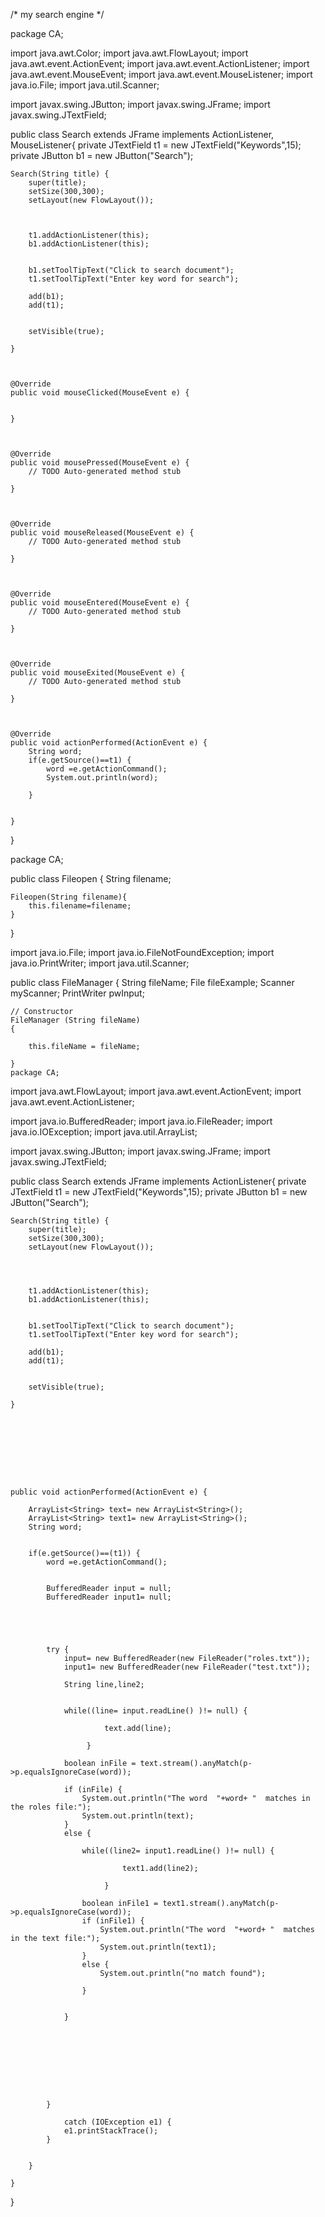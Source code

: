 /* my search engine */


package CA;

import java.awt.Color;
import java.awt.FlowLayout;
import java.awt.event.ActionEvent;
import java.awt.event.ActionListener;
import java.awt.event.MouseEvent;
import java.awt.event.MouseListener;
import java.io.File;
import java.util.Scanner;

import javax.swing.JButton;
import javax.swing.JFrame;
import javax.swing.JTextField;

public class Search extends JFrame implements ActionListener, MouseListener{
	private JTextField t1 = new JTextField("Keywords",15);
	private JButton b1 = new JButton("Search");	
	
	
	
	Search(String title) {
		super(title);
		setSize(300,300);
		setLayout(new FlowLayout());
		
		
		
		t1.addActionListener(this);
		b1.addActionListener(this);
		
		
		b1.setToolTipText("Click to search document");
		t1.setToolTipText("Enter key word for search");
	
		add(b1);
		add(t1);
		
		
		setVisible(true);

	}



	@Override
	public void mouseClicked(MouseEvent e) {
		
		
	}



	@Override
	public void mousePressed(MouseEvent e) {
		// TODO Auto-generated method stub
		
	}



	@Override
	public void mouseReleased(MouseEvent e) {
		// TODO Auto-generated method stub
		
	}



	@Override
	public void mouseEntered(MouseEvent e) {
		// TODO Auto-generated method stub
		
	}



	@Override
	public void mouseExited(MouseEvent e) {
		// TODO Auto-generated method stub
		
	}



	@Override
	public void actionPerformed(ActionEvent e) {
		String word;
		if(e.getSource()==t1) {
			word =e.getActionCommand();
			System.out.println(word);
			
		}
		
		
	}
}


package CA;

public class Fileopen {
	String filename;
	
	
	
	
	Fileopen(String filename){
		this.filename=filename;
	}

}

import java.io.File;
import java.io.FileNotFoundException;
import java.io.PrintWriter;
import java.util.Scanner;

public class FileManager 
{
	String fileName;
	File fileExample;
	Scanner myScanner;
    PrintWriter pwInput;
	
	// Constructor
	FileManager (String fileName)
	{
		
		this.fileName = fileName;
		
	}
	package CA;

import java.awt.FlowLayout;
import java.awt.event.ActionEvent;
import java.awt.event.ActionListener;

import java.io.BufferedReader;
import java.io.FileReader;
import java.io.IOException;
import java.util.ArrayList;


import javax.swing.JButton;
import javax.swing.JFrame;
import javax.swing.JTextField;



public class Search extends JFrame implements ActionListener{
	private JTextField t1 = new JTextField("Keywords",15);
	private JButton b1 = new JButton("Search");	
	
	
	
	Search(String title) {
		super(title);
		setSize(300,300);
		setLayout(new FlowLayout());
		
		
		
		
		t1.addActionListener(this);
		b1.addActionListener(this);
		
		
		b1.setToolTipText("Click to search document");
		t1.setToolTipText("Enter key word for search");
	
		add(b1);
		add(t1);
		
		
		setVisible(true);

	}



	
	




	public void actionPerformed(ActionEvent e) {
		
		ArrayList<String> text= new ArrayList<String>();
		ArrayList<String> text1= new ArrayList<String>();
		String word;
				
			
		if(e.getSource()==(t1)) {
			word =e.getActionCommand();
			

			BufferedReader input = null;
			BufferedReader input1= null;
			
			
			
			
			
			try {
				input= new BufferedReader(new FileReader("roles.txt"));
				input1= new BufferedReader(new FileReader("test.txt"));
				
			    String line,line2;
			  
				
				while((line= input.readLine() )!= null) {
			                
			             text.add(line);
						
					 }
				
				boolean inFile = text.stream().anyMatch(p->p.equalsIgnoreCase(word));
				
				if (inFile) {
					System.out.println("The word  "+word+ "  matches in the roles file:");
					System.out.println(text);
				}
				else {

					while((line2= input1.readLine() )!= null) {
				                
				             text1.add(line2);
							
						 }
					
					boolean inFile1 = text1.stream().anyMatch(p->p.equalsIgnoreCase(word));
					if (inFile1) {
						System.out.println("The word  "+word+ "  matches in the text file:");
						System.out.println(text1);
					}
					else {
						System.out.println("no match found");
						
					}
				
					
				}
				
				
				
				
		        		
		        	
		        
		        
						
			}
			
				catch (IOException e1) {
				e1.printStackTrace();
			}
			
			
		}
		
	}
}
	

	

